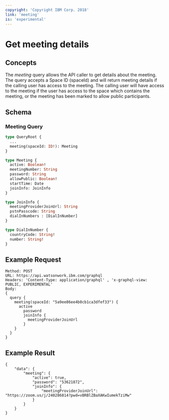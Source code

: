 ```yaml
---
copyright: 'Copyright IBM Corp. 2018'
link: 'meeting'
is: 'experimental'
---
```


# Get meeting details

## Concepts

The _meeting_ query allows the API caller to get details about the meeting.  The query accepts a Space ID (spaceId) and will return meeting details if the calling user has access to the meeting.  The calling user will have access to the meeting if the user has access to the space which contains the meeting, or the meeting has been marked to allow public participants.

## Schema

### Meeting Query


```graphql
type QueryRoot {
  ...
  meeting(spaceId: ID!): Meeting
}

type Meeting {
  active: Boolean!
  meetingNumber: String
  password: String
  allowPublic: Boolean!
  startTime: Date
  joinInfo: JoinInfo
}

type JoinInfo {
  meetingProviderJoinUrl: String
  pstnPasscode: String
  dialInNumbers : [DialInNumber]
}

type DialInNumber {
  countryCode: String!
  number: String!
}

```

## Example Request

~~~~
Method: POST
URL: https://api.watsonwork.ibm.com/graphql
Headers: 'Content-Type: application/graphql' , 'x-graphql-view: PUBLIC, EXPERIMENTAL'
Body:
{
  query {
    meeting(spaceId: "5a9ee86ee4b0cb1ca3dfef33") {
      active
    	password
    	joinInfo {
    	  meetingProviderJoinUrl
    	}
    }
  }
}
~~~~
## Example Result

~~~~
{
    "data": {
        "meeting": {
            "active": true,
            "password": "53621872",
            "joinInfo": {
                "meetingProviderJoinUrl": "https://zoom.us/j/240286814?pwd=vBRBlZBaXAKwIumekTziMw"
            }
        }
    }
}
~~~~
